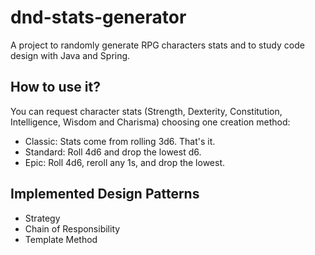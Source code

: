 # dnd-stats-generator
A project to randomly generate RPG characters stats and to study code design with Java and Spring.

## How to use it?
You can request character stats (Strength, Dexterity, Constitution, Intelligence, Wisdom and Charisma) choosing one creation method:
- Classic: Stats come from rolling 3d6. That's it.
- Standard: Roll 4d6 and drop the lowest d6.
- Epic: Roll 4d6, reroll any 1s, and drop the lowest.

## Implemented Design Patterns
- Strategy
- Chain of Responsibility
- Template Method
